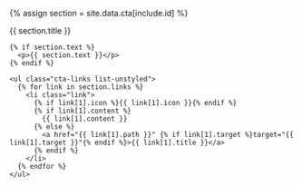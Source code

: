 {% assign section = site.data.cta[include.id] %}

<div class="col-md-6">
  <div class="cta-box">
    <div class="cta-box-header">
      {{ section.title }}      
    </div>

    {% if section.text %}
      <p>{{ section.text }}</p>
    {% endif %}

    <ul class="cta-links list-unstyled">
      {% for link in section.links %}
        <li class="link">
          {% if link[1].icon %}{{ link[1].icon }}{% endif %}          
          {% if link[1].content %}
            {{ link[1].content }}
          {% else %}
            <a href="{{ link[1].path }}" {% if link[1].target %}target="{{ link[1].target }}"{% endif %}>{{ link[1].title }}</a>
          {% endif %}          
        </li>
      {% endfor %}
    </ul>

  </div>
</div>
